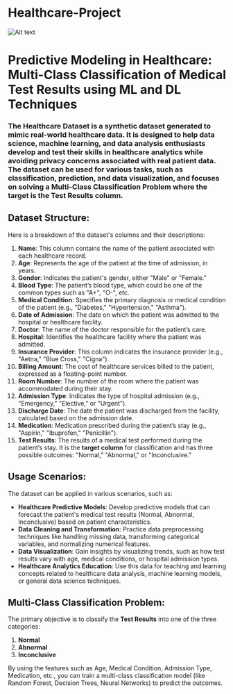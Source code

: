 # Healthcare-Project
![Alt text](https://www.google.com/url?sa=i&url=https%3A%2F%2Fadasitecompliance.com%2F7-digital-healthcare-trends-helping-patient-experience%2F&psig=AOvVaw0-fpWVbvz82yvMVcxPDg3z&ust=1737432987265000&source=images&cd=vfe&opi=89978449&ved=0CBQQjRxqFwoTCJDiurG4g4sDFQAAAAAdAAAAABAE)

# Predictive Modeling in Healthcare: Multi-Class Classification of Medical Test Results using ML and DL Techniques
### The Healthcare Dataset is a synthetic dataset generated to mimic real-world healthcare data. It is designed to help data science, machine learning, and data analysis enthusiasts develop and test their skills in healthcare analytics while avoiding privacy concerns associated with real patient data. The dataset can be used for various tasks, such as classification, prediction, and data visualization, and focuses on solving a Multi-Class Classification Problem where the target is the Test Results column.

## Dataset Structure:

Here is a breakdown of the dataset's columns and their descriptions:

1. **Name**: This column contains the name of the patient associated with each healthcare record.
2. **Age**: Represents the age of the patient at the time of admission, in years.
3. **Gender**: Indicates the patient's gender, either "Male" or "Female."
4. **Blood Type**: The patient’s blood type, which could be one of the common types such as "A+", "O-", etc.
5. **Medical Condition**: Specifies the primary diagnosis or medical condition of the patient (e.g., "Diabetes," "Hypertension," "Asthma").
6. **Date of Admission**: The date on which the patient was admitted to the hospital or healthcare facility.
7. **Doctor**: The name of the doctor responsible for the patient’s care.
8. **Hospital**: Identifies the healthcare facility where the patient was admitted.
9. **Insurance Provider**: This column indicates the insurance provider (e.g., "Aetna," "Blue Cross," "Cigna").
10. **Billing Amount**: The cost of healthcare services billed to the patient, expressed as a floating-point number.
11. **Room Number**: The number of the room where the patient was accommodated during their stay.
12. **Admission Type**: Indicates the type of hospital admission (e.g., "Emergency," "Elective," or "Urgent").
13. **Discharge Date**: The date the patient was discharged from the facility, calculated based on the admission date.
14. **Medication**: Medication prescribed during the patient’s stay (e.g., "Aspirin," "Ibuprofen," "Penicillin").
15. **Test Results**: The results of a medical test performed during the patient’s stay. It is the **target column** for classification and has three possible outcomes: "Normal," "Abnormal," or "Inconclusive."

## Usage Scenarios:

The dataset can be applied in various scenarios, such as:

- **Healthcare Predictive Models**: Develop predictive models that can forecast the patient's medical test results (Normal, Abnormal, Inconclusive) based on patient characteristics.
- **Data Cleaning and Transformation**: Practice data preprocessing techniques like handling missing data, transforming categorical variables, and normalizing numerical features.
- **Data Visualization**: Gain insights by visualizing trends, such as how test results vary with age, medical conditions, or hospital admission types.
- **Healthcare Analytics Education**: Use this data for teaching and learning concepts related to healthcare data analysis, machine learning models, or general data science techniques.

## Multi-Class Classification Problem:

The primary objective is to classify the **Test Results** into one of the three categories:

1. **Normal**
2. **Abnormal**
3. **Inconclusive**

By using the features such as Age, Medical Condition, Admission Type, Medication, etc., you can train a multi-class classification model (like Random Forest, Decision Trees, Neural Networks) to predict the outcomes.
